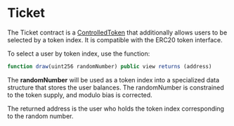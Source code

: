 # Ticket

The Ticket contract is a [ControlledToken](controlledtoken.md) that additionally allows users to be selected by a token index.  It is compatible with the ERC20 token interface.

To select a user by token index, use the function:

```javascript
function draw(uint256 randomNumber) public view returns (address)
```

The **randomNumber** will be used as a token index into a specialized data structure that stores the user balances.  The randomNumber is constrained to the token supply, and modulo bias is corrected.

The returned address is the user who holds the token index corresponding to the random number.

